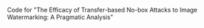 Code for "The Efficacy of Transfer-based No-box Attacks to Image Watermarking: A Pragmatic Analysis"
